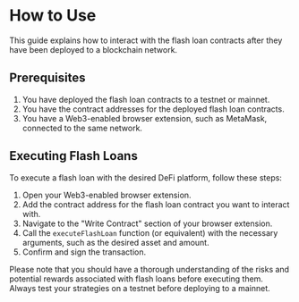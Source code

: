 # How to Use

This guide explains how to interact with the flash loan contracts after they have been deployed to a blockchain network.

## Prerequisites

1. You have deployed the flash loan contracts to a testnet or mainnet.
2. You have the contract addresses for the deployed flash loan contracts.
3. You have a Web3-enabled browser extension, such as MetaMask, connected to the same network.

## Executing Flash Loans

To execute a flash loan with the desired DeFi platform, follow these steps:

1. Open your Web3-enabled browser extension.
2. Add the contract address for the flash loan contract you want to interact with.
3. Navigate to the "Write Contract" section of your browser extension.
4. Call the `executeFlashLoan` function (or equivalent) with the necessary arguments, such as the desired asset and amount.
5. Confirm and sign the transaction.

Please note that you should have a thorough understanding of the risks and potential rewards associated with flash loans before executing them. Always test your strategies on a testnet before deploying to a mainnet.
